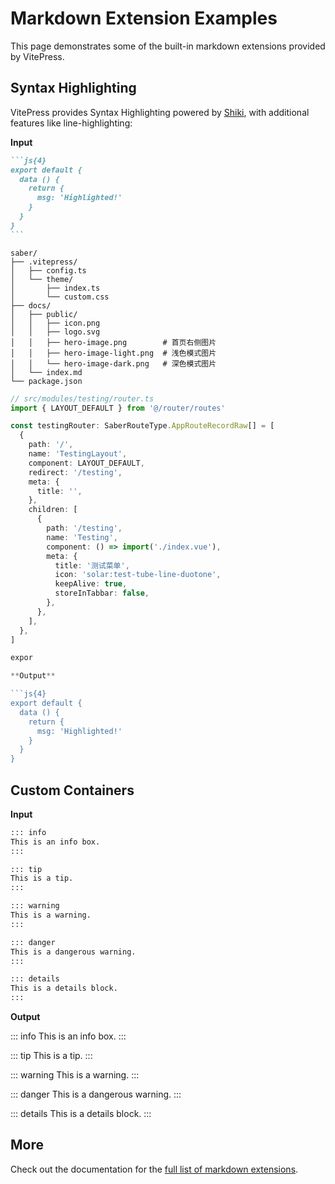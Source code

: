 # Markdown Extension Examples

This page demonstrates some of the built-in markdown extensions provided by VitePress.

## Syntax Highlighting

VitePress provides Syntax Highlighting powered by [Shiki](https://github.com/shikijs/shiki), with additional features like line-highlighting:

**Input**

````md
```js{4}
export default {
  data () {
    return {
      msg: 'Highlighted!'
    }
  }
}
```
````

```tree
saber/
├── .vitepress/
│   ├── config.ts
│   └── theme/
│       ├── index.ts
│       └── custom.css
├── docs/
│   ├── public/
│   │   ├── icon.png
│   │   ├── logo.svg
│   │   ├── hero-image.png        # 首页右侧图片
│   │   ├── hero-image-light.png  # 浅色模式图片
│   │   └── hero-image-dark.png   # 深色模式图片
│   └── index.md
└── package.json
```

````typescript
// src/modules/testing/router.ts
import { LAYOUT_DEFAULT } from '@/router/routes'

const testingRouter: SaberRouteType.AppRouteRecordRaw[] = [
  {
    path: '/',
    name: 'TestingLayout',
    component: LAYOUT_DEFAULT,
    redirect: '/testing',
    meta: {
      title: '',
    },
    children: [
      {
        path: '/testing',
        name: 'Testing',
        component: () => import('./index.vue'),
        meta: {
          title: '测试菜单',
          icon: 'solar:test-tube-line-duotone',
          keepAlive: true,
          storeInTabbar: false,
        },
      },
    ],
  },
]

expor

**Output**

```js{4}
export default {
  data () {
    return {
      msg: 'Highlighted!'
    }
  }
}
````

## Custom Containers

**Input**

```md
::: info
This is an info box.
:::

::: tip
This is a tip.
:::

::: warning
This is a warning.
:::

::: danger
This is a dangerous warning.
:::

::: details
This is a details block.
:::
```

**Output**

::: info
This is an info box.
:::

::: tip
This is a tip.
:::

::: warning
This is a warning.
:::

::: danger
This is a dangerous warning.
:::

::: details
This is a details block.
:::

## More

Check out the documentation for the [full list of markdown extensions](https://vitepress.dev/guide/markdown).
